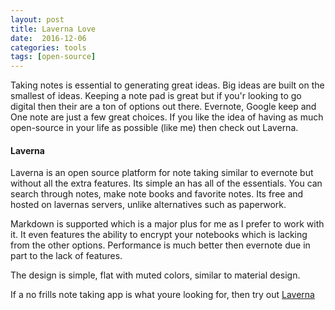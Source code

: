 ```yaml
---
layout: post
title: Laverna Love
date:  2016-12-06
categories: tools
tags: [open-source]
---
```


Taking notes is essential to generating great ideas.  Big ideas are built on the smallest of ideas.  Keeping a note pad is great but if you'r looking to go digital then their are a ton of options out there.  Evernote, Google keep and One note are just a few great choices.  If you like the idea of having as much open-source in your life as possible (like me) then check out Laverna.  
<!--more-->

#### Laverna

Laverna is an open source platform for note taking similar to evernote but without all the extra features.  Its simple an has all of the essentials. You can search through notes, make note books and favorite notes.  Its free and hosted on lavernas servers, unlike alternatives such as paperwork.  

Markdown is supported which is a major plus for me as I prefer to work with it.  It even features the ability to encrypt your notebooks which is lacking from the other options.  Performance is much better then evernote due in part to the lack of features.

The design is simple, flat with muted colors, similar to material design.  

If a no frills note taking app is what youre looking for, then try out [Laverna](http://laverna.cc)
